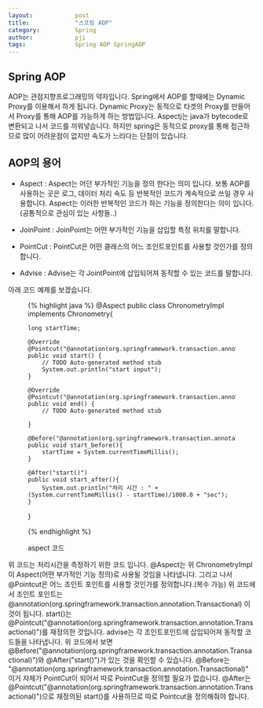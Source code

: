 ```yaml
---
layout:            post
title:             "스프링 AOP"
category:          Spring
author:            pji
tags:              Spring AOP SpringAOP
---
```



## Spring AOP
AOP는 관점지향프로그래밍의 약자입니다. Spring에서 AOP를 할때에는 Dynamic Proxy를 이용해서 하게 됩니다. Dynamic Proxy는 동적으로 타겟의 Proxy를 만들어서 Proxy를 통해 AOP를 가능하게 하는 방법입니다. Aspectj는 java가 bytecode로 변환되고 나서 코드를 끼워넣습니다. 하지만 spring은 동적으로 proxy를 통해 접근하므로 많이 어려운점이 없지만 속도가 느리다는 단점이 있습니다.

## AOP의 용어
- Aspect : Aspect는 어던 부가적인 기능을 정의 한다는 의미 입니다. 보통 AOP를 사용하는 곳은 로그, 데이터 처리 속도 등 반복적인 코드가 계속적으로 쓰일 경우 사용합니다. Aspect는 이러한 반복적인 코드가 하는 기능을 정의한다는 의미 입니다.(공통적으로 관심이 있는 사항들..)

- JoinPoint : JoinPoint는 어떤 부가적인 기능을 삽입할 특정 위치를 말합니다.

- PointCut : PointCut은 어떤 클래스의 어느 조인트포인트를 사용할 것인가를 정의합니다.

- Advise : Advise는 각 JointPoint에 삽입되어져 동작할 수 있는 코드를 말합니다.

아래 코드 예제를 보겠습니다.

<figure>

{% highlight java %}
@Aspect
public class ChronometryImpl implements Chronometry{

	long startTime;
	
	@Override
	@Pointcut("@annotation(org.springframework.transaction.annotation.Transactional)")
	public void start() {
		// TODO Auto-generated method stub
		System.out.println("start input");
	}

	@Override
	@Pointcut("@annotation(org.springframework.transaction.annotation.Transactional)")
	public void end() {
		// TODO Auto-generated method stub
		
	}
	
	@Before("@annotation(org.springframework.transaction.annotation.Transactional)")
	public void start_before(){
		startTime = System.currentTimeMillis();
	}
	
	@After("start()")
	public void start_after(){
		System.out.println("처리 시간 : " + (System.currentTimeMillis() - startTime)/1000.0 + "sec");	
	}
	
	
	
}

 
{% endhighlight %}

   <figcaption>aspect 코드</figcaption>
</figure>

위 코드는 처리시간을 측정하기 위한 코드 입니다. @Aspect는 위 ChronometryImpl이 Aspect(어떤 부가적인 기능 정의)로 사용될 것임을 나타냅니다.
그리고 나서 @Pointcut은 어느 조인트 포인트를 사용할 것인가를 정의합니다.(복수 가능) 위 코드에서 조인트 포인트는 @annotation(org.springframework.transaction.annotation.Transactional) 이것이 됩니다. start()는 @Pointcut("@annotation(org.springframework.transaction.annotation.Transactional)")를 재정의한 것입니다. 
advise는 각 조인트포인트에 삽입되어져 동작할 코드들을 나타냅니다.
위 코드에서 보면 @Before("@annotation(org.springframework.transaction.annotation.Transactional)")와 @After("start()")가 있는 것을 확인할 수 있습니다. @Before는 "@annotation(org.springframework.transaction.annotation.Transactional)" 이거 자체가 PointCut이 되어서 따로 PointCut을 정의할 필요가 없습니다. @After는 @Pointcut("@annotation(org.springframework.transaction.annotation.Transactional)")으로 재정의된 start()를 사용하므로 따로 Pointcut을 정의해줘야 합니다.